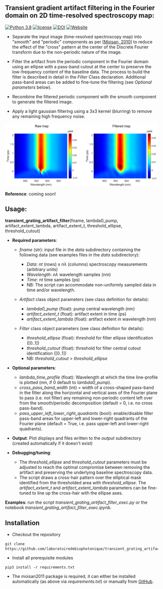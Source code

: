 ## Transient gradient artifact filtering in the Fourier domain on 2D time-resolved spectroscopy map:
[![Python 3.8](https://img.shields.io/badge/python-3.8+-blue.svg)](https://www.python.org/downloads/release/python-380/)
[![license](https://img.shields.io/pypi/l/ansicolortags.svg)](https://choosealicense.com/)
[![DOI](https://img.shields.io/badge/DOI-10.1021/acsphotonics.2c01968-blue.svg)](https://doi.org/10.1021/acsphotonics.2c01968)
[![Website](https://img.shields.io/website-up-down-green-red/https/www.usherbrooke.ca/ln2.svg)](https://www.usherbrooke.ca/ln2/recherche/photonique-integree)

- Separate the input image (time-resolved spectroscopy map) into "smooth" and
"periodic" components as per [[Moisan, 2010](https://link.springer.com/article/10.1007/s10851-010-0227-1)]
to reduce the effect of the "cross" pattern at the center of the Discrete Fourier transform due to the 
non-periodic nature of the image.

- Filter the artifact from the periodic component in the Fourier domain using
an ellipse with a pass-band cutout at the center to preserve the low-frequency content of the
baseline data. The process to build the filter is described in detail in the *Filter*
Class declaration. Additional pass-band areas can be added to fine-tune the filtering
(see *Optional parameters* below).

- Recombine the filtered periodic component with the smooth component
to generate the filtered image.

- Apply a light gaussian filtering using a 3x3 kernel (blurring)
to remove any remaining high frequency noise.


![Transient Grating Artifact filter image](illustration.png)

**Reference**: coming soon!

## Usage:
**transient_grating_artifact_filter**(fname, lambda0_pump, artifact_extent_lambda,
artifact_extent_t, threshold_ellipse, threshold_cutout)

- **Required parameters**:

  - *fname* (str): input file in the *data* subdirectory containing the following data (see examples files in the *data*
  subdirectory):
    - *Data*: *nt* (rows) x *nλ* (columns) spectroscopy measurements (arbitrary units)
    - *Wavelength*: *nλ* wavelength samples (nm)
    - *Time*: *nt* time samples (ps)
    - NB: The script can accommodate non-uniformly sampled data in time and/or wavelength.

  - *Artifact* class object parameters (see class definition for details):
    - *lambda0_pump* (float): pump central wavelength (nm)
    - *artifact_extent_t* (float): artifact extent in time (ps)
    - *artifact_extent_lambda* (float): artifact extent in wavelength (nm)

  - *Filter* class object parameters (see class definition for details):
    - *threshold_ellipse* (float): threshold for filter ellipse identification ([0..1])
    - *threshold_cutout* (float): threshold for filter central cutout identification ([0..1])
    - NB: *threshold_cutout* > *threshold_ellipse*


- **Optional parameters**:
  - *lambda_time_profile* (float): Wavelength at which the time line-profile is 
                    plotted (nm, if 0 default to *lambda0_pump*).
  - *cross_pass_band_width* (int) = width of a cross-shaped pass-band in the filter along the
                    horizontal and vertical axes of the Fourier plane to pass
                    (i.e. not filter) any remaining non-periodic content left over from the
                    smooth/periodic decomposition (default = 0, i.e. no cross pass-band).
  - *pass_upper_left_lower_right_quadrants* (bool): enable/disable filter pass-band
                    areas for upper-left and lower-right quadrants of the Fourier plane
                    (default = True, i.e. pass upper-left and lower-right quadrants).


- **Output**: Plot displays and files written to the *output* subdirectory (created automatically if it doesn't exist)


- **Debugging/tuning**:
  - The *threshold_ellipse* and *threshold_cutout* parameters must be adjusted to
    reach the optimal compromise between removing the artifact and preserving the 
    underlying baseline spectroscopy data.
  - The script draws a cross-hair pattern over the elliptical mask identified from the
    thresholded area with *threshold_ellipse*. The *artifact_extent_t* and *artifact_extent_lambda* 
    parameters can be fine-tuned to line up the cross-hair with the ellipse axes.

**Examples**: run the script *transient_grating_artifact_filter_exec.py* or the notebook *transient_grating_artifact_filter_exec.ipynb*.

## Installation

* Checkout the repository

```
git clone https://github.com/laboratoiredebiophotonique/transient_grating_artifact_filter.git
```

* Install all prerequisite modules
```
pip3 install -r requirements.txt
```
* The moisan2011 package is required, it can either be installed automatically (as above via *requirements.txt*)
or manually from [GitHub](https://github.com/sbrisard/moisan2011).